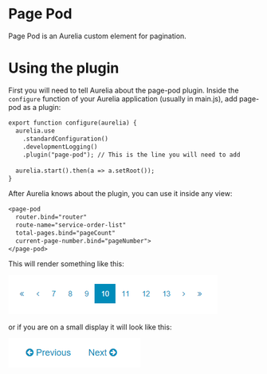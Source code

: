 # Page Pod

Page Pod is an Aurelia custom element for pagination.

# Using the plugin

First you will need to tell Aurelia about the page-pod plugin. Inside the `configure` function of your Aurelia application (usually in main.js), add page-pod as a plugin:

    export function configure(aurelia) {
      aurelia.use
        .standardConfiguration()
        .developmentLogging()
        .plugin("page-pod"); // This is the line you will need to add

      aurelia.start().then(a => a.setRoot());
    }

After Aurelia knows about the plugin, you can use it inside any view:

    <page-pod
      router.bind="router"
      route-name="service-order-list"
      total-pages.bind="pageCount"
      current-page-number.bind="pageNumber">
    </page-pod>

This will render something like this:

![Page Pod Large](./img/large.png)

or if you are on a small display it will look like this:

![Page Pod Small](./img/small.png)
